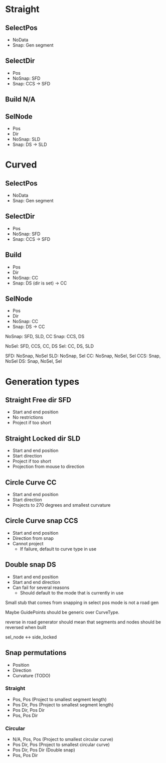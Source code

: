 # Straight
## SelectPos
* NoData
* Snap: Gen segment

## SelectDir
* Pos
* NoSnap: SFD
* Snap: CCS -> SFD

## Build N/A

## SelNode
* Pos
* Dir
* NoSnap: SLD
* Snap: DS -> SLD

# Curved
## SelectPos
* NoData
* Snap: Gen segment
  
## SelectDir
* Pos
* NoSnap: SFD
* Snap: CCS -> SFD

## Build
* Pos
* Dir
* NoSnap: CC
* Snap: DS (dir is set) -> CC

## SelNode
* Pos
* Dir
* NoSnap: CC
* Snap: DS -> CC

NoSnap: SFD, SLD, CC
Snap: CCS, DS

NoSel: SFD, CCS, CC, DS
Sel: CC, DS, SLD

SFD: NoSnap, NoSel
SLD: NoSnap, Sel
CC: NoSnap, NoSel, Sel
CCS: Snap, NoSel
DS: Snap, NoSel, Sel


# Generation types
## Straight Free dir SFD
* Start and end position
* No restrictions
* Project if too short

## Straight Locked dir SLD
* Start and end position
* Start direction
* Project if too short
* Projection from mouse to direction

## Circle Curve CC
* Start and end position
* Start direction
* Projects to 270 degrees and smallest curvature

## Circle Curve snap CCS
* Start and end position
* Direction from snap
* Cannot project
  * If failure, default to curve type in use

## Double snap DS
* Start and end position
* Start and end direction
* Can fail for several reasons
  * Should default to the mode that is currently in use


Small stub that comes from snapping in select pos mode is not a road gen

Maybe GuidePoints should be generic over CurveType.


reverse in road generator should mean that segments and nodes should be reversed when built

sel_node <-> side_locked

## Snap permutations
* Position
* Direction
* Curvature (TODO)


### Straight
* Pos, Pos (Project to smallest segment length)
* Pos Dir, Pos (Project to smallest segment length)
* Pos Dir, Pos Dir
* Pos, Pos Dir

### Circular
* N/A, Pos, Pos (Project to smallest circular curve)
* Pos Dir, Pos (Project to smallest circular curve)
* Pos Dir, Pos Dir (Double snap)
* Pos, Pos Dir
